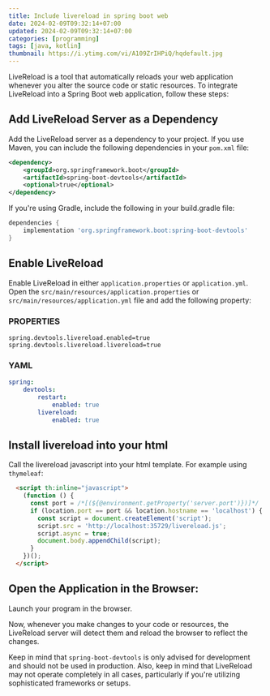 ```yaml
---
title: Include livereload in spring boot web
date: 2024-02-09T09:32:14+07:00
updated: 2024-02-09T09:32:14+07:00
categories: [programming]
tags: [java, kotlin]
thumbnail: https://i.ytimg.com/vi/A109ZrIHPiQ/hqdefault.jpg
---
```


LiveReload is a tool that automatically reloads your web application whenever you alter the source code or static resources. To integrate LiveReload into a Spring Boot web application, follow these steps:

## Add LiveReload Server as a Dependency

Add the LiveReload server as a dependency to your project. If you use Maven, you can include the following dependencies in your `pom.xml` file:

```xml
<dependency>
    <groupId>org.springframework.boot</groupId>
    <artifactId>spring-boot-devtools</artifactId>
    <optional>true</optional>
</dependency>
```

If you're using Gradle, include the following in your build.gradle file:

```groovy
dependencies {
    implementation 'org.springframework.boot:spring-boot-devtools'
}
```

## Enable LiveReload

Enable LiveReload in either `application.properties` or `application.yml`.
Open the `src/main/resources/application.properties` or `src/main/resources/application.yml` file and add the following property:

### PROPERTIES

```properties
spring.devtools.livereload.enabled=true
spring.devtools.livereload.livereload=true
```

### YAML

```yml
spring:
    devtools:
        restart:
            enabled: true
        livereload:
            enabled: true
```

## Install livereload into your html

Call the livereload javascript into your html template. For example using `thymeleaf`:

```html
  <script th:inline="javascript">
    (function () {
      const port = /*[(${@environment.getProperty('server.port')})]*/ '8080';
      if (location.port == port && location.hostname == 'localhost') {
        const script = document.createElement('script');
        script.src = 'http://localhost:35729/livereload.js';
        script.async = true;
        document.body.appendChild(script);
      }
    })();
  </script>
```

## Open the Application in the Browser:

Launch your program in the browser.

Now, whenever you make changes to your code or resources, the LiveReload server will detect them and reload the browser to reflect the changes.

Keep in mind that `spring-boot-devtools` is only advised for development and should not be used in production. Also, keep in mind that LiveReload may not operate completely in all cases, particularly if you're utilizing sophisticated frameworks or setups.
